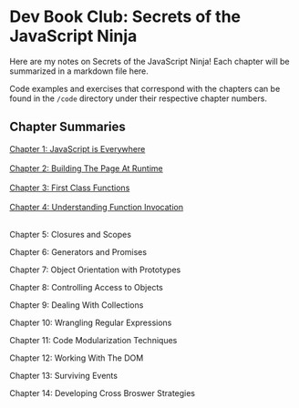# Dev Book Club: Secrets of the JavaScript Ninja

Here are my notes on Secrets of the JavaScript Ninja! Each chapter will be summarized in a markdown file here.

Code examples and exercises that correspond with the chapters can be found in the `/code` directory under their respective chapter numbers.

## Chapter Summaries

<div><a href="/01-js-is-everywhere.md">Chapter 1: JavaScript is Everywhere</a></div>
<br>
<div>
<a href="/02-building-the-page-at-runtime.md">Chapter 2: Building The Page At Runtime</a>
</div>
<br>
<div>
<a href="/03-first-class-functions.md">Chapter 3: First Class Functions</a>
</div>
<br>
<div>
<a href="/04-understanding-function-invocation.md">
Chapter 4: Understanding Function Invocation
</a>
</div>
<br>

Chapter 5: Closures and Scopes

Chapter 6: Generators and Promises

Chapter 7: Object Orientation with Prototypes

Chapter 8: Controlling Access to Objects

Chapter 9: Dealing With Collections

Chapter 10: Wrangling Regular Expressions

Chapter 11: Code Modularization Techniques

Chapter 12: Working With The DOM

Chapter 13: Surviving Events

Chapter 14: Developing Cross Broswer Strategies
